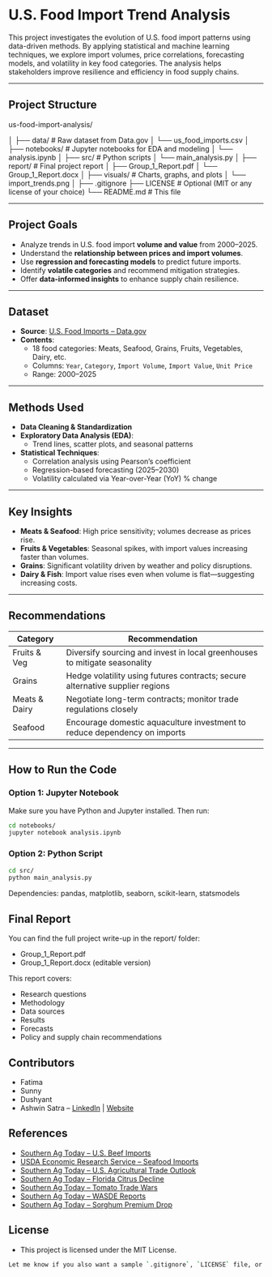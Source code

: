 # U.S. Food Import Trend Analysis

This project investigates the evolution of U.S. food import patterns using data-driven methods. By applying statistical and machine learning techniques, we explore import volumes, price correlations, forecasting models, and volatility in key food categories. The analysis helps stakeholders improve resilience and efficiency in food supply chains.

---

## Project Structure

us-food-import-analysis/

│
├── data/ # Raw dataset from Data.gov
│ └── us_food_imports.csv
│
├── notebooks/ # Jupyter notebooks for EDA and modeling
│ └── analysis.ipynb
│
├── src/ # Python scripts
│ └── main_analysis.py
│
├── report/ # Final project report
│ ├── Group_1_Report.pdf
│ └── Group_1_Report.docx
│
├── visuals/ # Charts, graphs, and plots
│ └── import_trends.png
│
├── .gitignore
├── LICENSE # Optional (MIT or any license of your choice)
└── README.md # This file


---

## Project Goals

- Analyze trends in U.S. food import **volume and value** from 2000–2025.
- Understand the **relationship between prices and import volumes**.
- Use **regression and forecasting models** to predict future imports.
- Identify **volatile categories** and recommend mitigation strategies.
- Offer **data-informed insights** to enhance supply chain resilience.

---

## Dataset

- **Source**: [U.S. Food Imports – Data.gov](https://www.data.gov/)
- **Contents**:
  - 18 food categories: Meats, Seafood, Grains, Fruits, Vegetables, Dairy, etc.
  - Columns: `Year`, `Category`, `Import Volume`, `Import Value`, `Unit Price`
  - Range: 2000–2025

---

## Methods Used

- **Data Cleaning & Standardization**
- **Exploratory Data Analysis (EDA)**:
  - Trend lines, scatter plots, and seasonal patterns
- **Statistical Techniques**:
  - Correlation analysis using Pearson’s coefficient
  - Regression-based forecasting (2025–2030)
  - Volatility calculated via Year-over-Year (YoY) % change

---

## Key Insights

- **Meats & Seafood**: High price sensitivity; volumes decrease as prices rise.
- **Fruits & Vegetables**: Seasonal spikes, with import values increasing faster than volumes.
- **Grains**: Significant volatility driven by weather and policy disruptions.
- **Dairy & Fish**: Import value rises even when volume is flat—suggesting increasing costs.

---

## Recommendations

| Category        | Recommendation                                                                 |
|----------------|----------------------------------------------------------------------------------|
| Fruits & Veg    | Diversify sourcing and invest in local greenhouses to mitigate seasonality     |
| Grains          | Hedge volatility using futures contracts; secure alternative supplier regions   |
| Meats & Dairy   | Negotiate long-term contracts; monitor trade regulations closely               |
| Seafood         | Encourage domestic aquaculture investment to reduce dependency on imports      |

---

## How to Run the Code

### Option 1: Jupyter Notebook
Make sure you have Python and Jupyter installed. Then run:

```bash
cd notebooks/
jupyter notebook analysis.ipynb
```

### Option 2: Python Script
```bash
cd src/
python main_analysis.py
```

Dependencies: pandas, matplotlib, seaborn, scikit-learn, statsmodels

## Final Report

You can find the full project write-up in the report/ folder:
- Group_1_Report.pdf
- Group_1_Report.docx (editable version)

This report covers:
- Research questions
- Methodology
- Data sources
- Results
- Forecasts
- Policy and supply chain recommendations

## Contributors
- Fatima
- Sunny
- Dushyant
- Ashwin Satra – [LinkedIn](https://www.linkedin.com/in/ashwin-satra) | [Website](https://www.ashwinsatra.com)

## References

- [Southern Ag Today – U.S. Beef Imports](https://southernagtoday.org/2024/08/27/u-s-beef-imports-a-quick-look-at-recent-trends/)
- [USDA Economic Research Service – Seafood Imports](https://www.ers.usda.gov/amber-waves/2024/may/u-s-seafood-imports-expand-as-domestic-aquaculture-industry-repositions-itself)
- [Southern Ag Today – U.S. Agricultural Trade Outlook](https://southernagtoday.org/2025/01/09/2025-u-s-agricultural-trade-outlook-navigating-uncertainty-amid-policy-shifts)
- [Southern Ag Today – Florida Citrus Decline](https://southernagtoday.org/2024/01/05/citrus-greening-hurricanes-and-the-decline-of-the-florida-citrus-industry)
- [Southern Ag Today – Tomato Trade Wars](https://southernagtoday.org/2025/05/01/tomato-trade-wars-how-the-suspension-agreement-with-mexico-shapes-the-u-s-market)
- [Southern Ag Today – WASDE Reports](https://southernagtoday.org/2024/05/13/may-wasde-projects-higher-supplies-and-lower-prices-again-in-2024)
- [Southern Ag Today – Sorghum Premium Drop](https://southernagtoday.org/2025/01/22/export-challenges-drive-down-sorghum-premiums)

## License
- This project is licensed under the MIT License.

```bash
Let me know if you also want a sample `.gitignore`, `LICENSE` file, or Python starter script to go with this.
```
